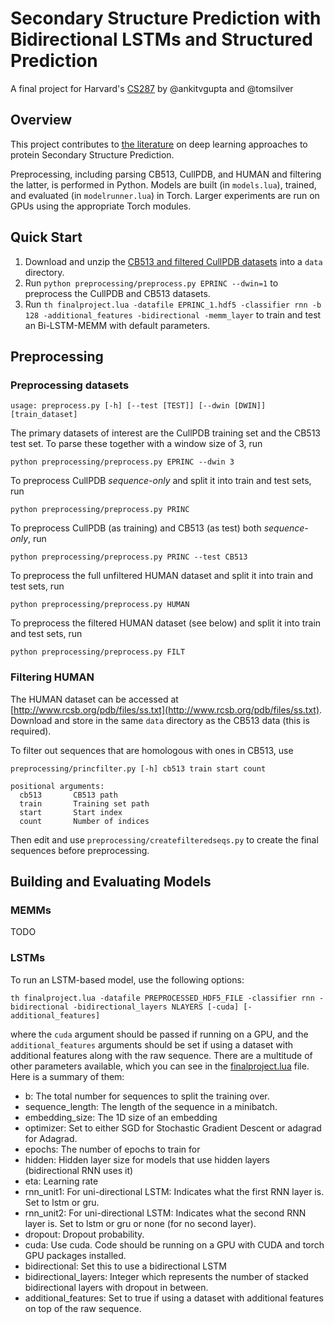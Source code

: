 # Secondary Structure Prediction with Bidirectional LSTMs and Structured Prediction

A final project for Harvard's [CS287](http://cs287.fas.harvard.edu) by @ankitvgupta and @tomsilver

## Overview

This project contributes to [the literature](http://www.esciencecentral.org/journals/a-short-review-of-deep-learning-neural-networks-in-protein-structureprediction-problems-2379-1764-1000139.php?aid=64286) on deep learning approaches to protein Secondary Structure Prediction.

Preprocessing, including parsing CB513, CullPDB, and HUMAN and filtering the latter, is performed in Python. Models are built (in `models.lua`), trained, and evaluated (in `modelrunner.lua`) in Torch. Larger experiments are run on GPUs using the appropriate Torch modules.

## Quick Start

1. Download and unzip the [CB513 and filtered CullPDB datasets](http://princeton.edu/~jzthree/datasets/ICML2014/) into a `data` directory.
2. Run `python preprocessing/preprocess.py EPRINC --dwin=1` to preprocess the CullPDB and CB513 datasets.
3. Run `th finalproject.lua -datafile EPRINC_1.hdf5 -classifier rnn -b 128 -additional_features -bidirectional -memm_layer` to train and test an Bi-LSTM-MEMM with default parameters.

## Preprocessing

### Preprocessing datasets

    usage: preprocess.py [-h] [--test [TEST]] [--dwin [DWIN]] [train_dataset]
    
The primary datasets of interest are the CullPDB training set and the CB513 test set. To parse these together with a window size of 3, run

    python preprocessing/preprocess.py EPRINC --dwin 3
    
To preprocess CullPDB *sequence-only* and split it into train and test sets, run 

    python preprocessing/preprocess.py PRINC
    
To preprocess CullPDB (as training) and CB513 (as test) both *sequence-only*, run

    python preprocessing/preprocess.py PRINC --test CB513
    
To preprocess the full unfiltered HUMAN dataset and split it into train and test sets, run 

    python preprocessing/preprocess.py HUMAN
    
To preprocess the filtered HUMAN dataset (see below) and split it into train and test sets, run 

    python preprocessing/preprocess.py FILT  

### Filtering HUMAN

The HUMAN dataset can be accessed at [http://www.rcsb.org/pdb/files/ss.txt](http://www.rcsb.org/pdb/files/ss.txt). Download and store in the same `data` directory as the CB513 data (this is required).

To filter out sequences that are homologous with ones in CB513, use

    preprocessing/princfilter.py [-h] cb513 train start count

    positional arguments:
      cb513       CB513 path
      train       Training set path
      start       Start index
      count       Number of indices

Then edit and use `preprocessing/createfilteredseqs.py` to create the final sequences before preprocessing.

## Building and Evaluating Models

### MEMMs
TODO

### LSTMs
To run an LSTM-based model, use the following options:

    th finalproject.lua -datafile PREPROCESSED_HDF5_FILE -classifier rnn -bidirectional -bidirectional_layers NLAYERS [-cuda] [-additional_features]

where the `cuda` argument should be passed if running on a GPU, and the `additional_features` arguments should be set if using a dataset with additional features along with the raw sequence. There are a multitude of other parameters available, which you can see in the [finalproject.lua](finalproject.lua) file. Here is a summary of them:
- b: The total number for sequences to split the training over.
- sequence_length: The length of the sequence in a minibatch.
- embedding_size: The 1D size of an embedding
- optimizer: Set to either SGD for Stochastic Gradient Descent or adagrad for Adagrad.
- epochs: The number of epochs to train for
- hidden: Hidden layer size for models that use hidden layers (bidirectional RNN uses it)
- eta: Learning rate
- rnn_unit1: For uni-directional LSTM: Indicates what the first RNN layer is. Set to lstm or gru.
- rnn_unit2: For uni-directional LSTM: Indicates what the second RNN layer is. Set to lstm or gru or none (for no second layer).
- dropout: Dropout probability.
- cuda: Use cuda. Code should be running on a GPU with CUDA and torch GPU packages installed.
- bidirectional: Set this to use a bidirectional LSTM
- bidirectional_layers: Integer which represents the number of stacked bidirectional layers with dropout in between.
- additional_features: Set to true if using a dataset with additional features on top of the raw sequence.



